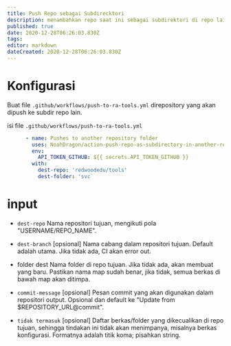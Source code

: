 ```yaml
---
title: Push Repo sebagai Subdirecktori
description: menambahkan repo saat ini sebagai subdirektori di repo lain
published: true
date: 2020-12-28T06:26:03.830Z
tags: 
editor: markdown
dateCreated: 2020-12-28T06:26:03.830Z
---
```


# Konfigurasi
Buat file `.github/workflows/push-to-ra-tools.yml` direpository yang akan dipush ke subdir repo lain.

isi file `.github/workflows/push-to-ra-tools.yml`
```yml
      - name: Pushes to another repository folder
        uses: NoahDragon/action-push-repo-as-subdirectory-in-another-repo@main
        env:
          API_TOKEN_GITHUB: ${{ secrets.API_TOKEN_GITHUB }}
        with:
          dest-repo: 'redwoodedu/tools'
          dest-folder: 'svc`
```
# input 
- `dest-repo`
Nama repositori tujuan, mengikuti pola "USERNAME/REPO_NAME".

- `dest-branch` [opsional]
Nama cabang dalam repositori tujuan. Default adalah utama. Jika tidak ada, CI akan error out.

- folder dest
Nama folder di repo tujuan. Jika tidak ada, akan membuat yang baru. Pastikan nama map sudah benar, jika tidak, semua berkas di bawah map akan ditimpa.

- `commit-message` [opsional]
Pesan commit yang akan digunakan dalam repositori output. Opsional dan default ke "Update from $REPOSITORY_URL@commit".

- `tidak termasuk` [opsional]
Daftar berkas/folder yang dikecualikan di repo tujuan, sehingga tindakan ini tidak akan menimpanya, misalnya berkas konfigurasi. Formatnya adalah titik koma; pisahkan string.

